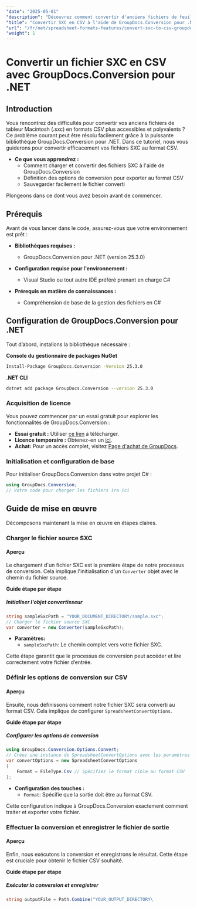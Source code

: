 ```yaml
---
"date": "2025-05-01"
"description": "Découvrez comment convertir d'anciens fichiers de feuille de calcul Macintosh (.sxc) en formats CSV polyvalents grâce à GroupDocs.Conversion pour .NET. Suivez notre guide étape par étape."
"title": "Convertir SXC en CSV à l'aide de GroupDocs.Conversion pour .NET - Guide complet"
"url": "/fr/net/spreadsheet-formats-features/convert-sxc-to-csv-groupdocs-conversion-dotnet/"
"weight": 1
---
```


# Convertir un fichier SXC en CSV avec GroupDocs.Conversion pour .NET

## Introduction

Vous rencontrez des difficultés pour convertir vos anciens fichiers de tableur Macintosh (.sxc) en formats CSV plus accessibles et polyvalents ? Ce problème courant peut être résolu facilement grâce à la puissante bibliothèque GroupDocs.Conversion pour .NET. Dans ce tutoriel, nous vous guiderons pour convertir efficacement vos fichiers SXC au format CSV.

- **Ce que vous apprendrez :**
  - Comment charger et convertir des fichiers SXC à l'aide de GroupDocs.Conversion
  - Définition des options de conversion pour exporter au format CSV
  - Sauvegarder facilement le fichier converti

Plongeons dans ce dont vous avez besoin avant de commencer.

## Prérequis

Avant de vous lancer dans le code, assurez-vous que votre environnement est prêt :

- **Bibliothèques requises :**
  - GroupDocs.Conversion pour .NET (version 25.3.0)

- **Configuration requise pour l'environnement :**
  - Visual Studio ou tout autre IDE préféré prenant en charge C#
  

- **Prérequis en matière de connaissances :**
  - Compréhension de base de la gestion des fichiers en C#

## Configuration de GroupDocs.Conversion pour .NET

Tout d’abord, installons la bibliothèque nécessaire :

**Console du gestionnaire de packages NuGet**

```bash
Install-Package GroupDocs.Conversion -Version 25.3.0
```

**.NET CLI**

```bash
dotnet add package GroupDocs.Conversion --version 25.3.0
```

### Acquisition de licence

Vous pouvez commencer par un essai gratuit pour explorer les fonctionnalités de GroupDocs.Conversion :

- **Essai gratuit :** Utiliser [ce lien](https://releases.groupdocs.com/conversion/net/) à télécharger.
- **Licence temporaire :** Obtenez-en un [ici](https://purchase.groupdocs.com/temporary-license/).
- **Achat:** Pour un accès complet, visitez [Page d'achat de GroupDocs](https://purchase.groupdocs.com/buy).

### Initialisation et configuration de base

Pour initialiser GroupDocs.Conversion dans votre projet C# :

```csharp
using GroupDocs.Conversion;
// Votre code pour charger les fichiers ira ici
```

## Guide de mise en œuvre

Décomposons maintenant la mise en œuvre en étapes claires.

### Charger le fichier source SXC

#### Aperçu

Le chargement d'un fichier SXC est la première étape de notre processus de conversion. Cela implique l'initialisation d'un `Converter` objet avec le chemin du fichier source.

**Guide étape par étape**

##### Initialiser l'objet convertisseur

```csharp
string sampleSxcPath = "YOUR_DOCUMENT_DIRECTORY/sample.sxc";
// Charger le fichier source SXC
var converter = new Converter(sampleSxcPath);
```

- **Paramètres:**
  - `sampleSxcPath`: Le chemin complet vers votre fichier SXC.
  

Cette étape garantit que le processus de conversion peut accéder et lire correctement votre fichier d’entrée.

### Définir les options de conversion sur CSV

#### Aperçu

Ensuite, nous définissons comment notre fichier SXC sera converti au format CSV. Cela implique de configurer `SpreadsheetConvertOptions`.

**Guide étape par étape**

##### Configurer les options de conversion

```csharp
using GroupDocs.Conversion.Options.Convert;
// Créez une instance de SpreadsheetConvertOptions avec les paramètres souhaités
var convertOptions = new SpreadsheetConvertOptions 
{
    Format = FileType.Csv // Spécifiez le format cible au format CSV
};
```

- **Configuration des touches :**
  - `Format`: Spécifie que la sortie doit être au format CSV.

Cette configuration indique à GroupDocs.Conversion exactement comment traiter et exporter votre fichier.

### Effectuer la conversion et enregistrer le fichier de sortie

#### Aperçu

Enfin, nous exécutons la conversion et enregistrons le résultat. Cette étape est cruciale pour obtenir le fichier CSV souhaité.

**Guide étape par étape**

##### Exécuter la conversion et enregistrer

```csharp
string outputFile = Path.Combine("YOUR_OUTPUT_DIRECTORY\